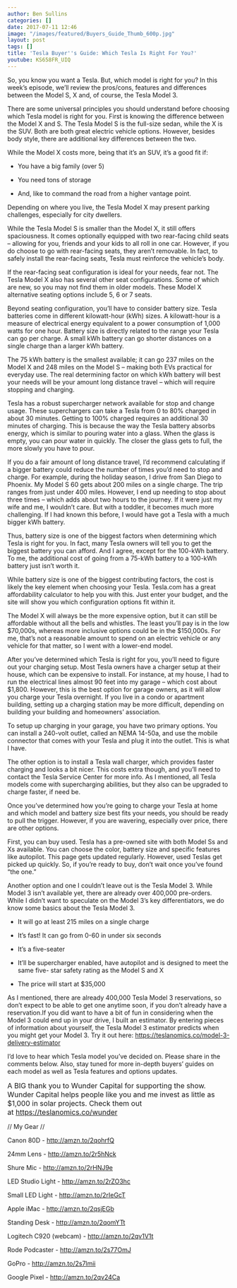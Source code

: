 ```yaml
---
author: Ben Sullins
categories: []
date: 2017-07-11 12:46
image: "/images/featured/Buyers_Guide_Thumb_600p.jpg"
layout: post
tags: []
title: 'Tesla Buyer''s Guide: Which Tesla Is Right For You?'
youtube: KS658FR_UIQ
---
```



So, you know you want a Tesla. But, which model is right for you? In this week’s episode, we’ll review the pros/cons, features and differences between the Model S, X and, of course, the Tesla Model 3.

There are some universal principles you should understand before choosing which Tesla model is right for you. First is knowing the difference between the Model X and S. The Tesla Model S is the full-size sedan, while the X is the SUV. Both are both great electric vehicle options. However, besides body style, there are additional key differences between the two.

While the Model X costs more, being that it’s an SUV, it’s a good fit if:

* You have a big family (over 5)

* You need tons of storage

* And, like to command the road from a higher vantage point.

Depending on where you live, the Tesla Model X may present parking challenges, especially for city dwellers.

While the Tesla Model S is smaller than the Model X, it still offers spaciousness. It comes optionally equipped with two rear-facing child seats – allowing for you, friends and your kids to all roll in one car. However, if you do choose to go with rear-facing seats, they aren’t removable. In fact, to safely install the rear-facing seats, Tesla must reinforce the vehicle’s body.

If the rear-facing seat configuration is ideal for your needs, fear not. The Tesla Model X also has several other seat configurations. Some of which are new, so you may not find them in older models. These Model X alternative seating options include 5, 6 or 7 seats.

Beyond seating configuration, you’ll have to consider battery size. Tesla batteries come in different kilowatt-hour (kWh) sizes. A kilowatt-hour is a measure of electrical energy equivalent to a power consumption of 1,000 watts for one hour. Battery size is directly related to the range your Tesla can go per charge. A small kWh battery can go shorter distances on a single charge than a larger kWh battery.

The 75 kWh battery is the smallest available; it can go 237 miles on the Model X and 248 miles on the Model S – making both EVs practical for everyday use. The real determining factor on which kWh battery will best your needs will be your amount long distance travel – which will require stopping and charging.

Tesla has a robust supercharger network available for stop and change usage. These superchargers can take a Tesla from 0 to 80% charged in about 30 minutes. Getting to 100% charged requires an additional 30 minutes of charging. This is because the way the Tesla battery absorbs energy, which is similar to pouring water into a glass. When the glass is empty, you can pour water in quickly. The closer the glass gets to full, the more slowly you have to pour.

If you do a fair amount of long distance travel, I’d recommend calculating if a bigger battery could reduce the number of times you’d need to stop and charge. For example, during the holiday season, I drive from San Diego to Phoenix. My Model S 60 gets about 200 miles on a single charge. The trip ranges from just under 400 miles. However, I end up needing to stop about three times – which adds about two hours to the journey. If it were just my wife and me, I wouldn’t care. But with a toddler, it becomes much more challenging. If I had known this before, I would have got a Tesla with a much bigger kWh battery.

Thus, battery size is one of the biggest factors when determining which Tesla is right for you. In fact, many Tesla owners will tell you to get the biggest battery you can afford. And I agree, except for the 100-kWh battery. To me, the additional cost of going from a 75-kWh battery to a 100-kWh battery just isn’t worth it.

While battery size is one of the biggest contributing factors, the cost is likely the key element when choosing your Tesla. Tesla.com has a great affordability calculator to help you with this. Just enter your budget, and the site will show you which configuration options fit within it.

The Model X will always be the more expensive option, but it can still be affordable without all the bells and whistles. The least you’ll pay is in the low $70,000s, whereas more inclusive options could be in the $150,000s. For me, that’s not a reasonable amount to spend on an electric vehicle or any vehicle for that matter, so I went with a lower-end model.

After you’ve determined which Tesla is right for you, you’ll need to figure out your charging setup. Most Tesla owners have a charger setup at their house, which can be expensive to install. For instance, at my house, I had to run the electrical lines almost 90 feet into my garage – which cost about $1,800. However, this is the best option for garage owners, as it will allow you charge your Tesla overnight. If you live in a condo or apartment building, setting up a charging station may be more difficult, depending on building your building and homeowners’ association.

To setup up charging in your garage, you have two primary options. You can install a 240-volt outlet, called an NEMA 14-50a, and use the mobile connector that comes with your Tesla and plug it into the outlet. This is what I have.

The other option is to install a Tesla wall charger, which provides faster charging and looks a bit nicer. This costs extra though, and you’ll need to contact the Tesla Service Center for more info. As I mentioned, all Tesla models come with supercharging abilities, but they also can be upgraded to charge faster, if need be.

Once you’ve determined how you’re going to charge your Tesla at home and which model and battery size best fits your needs, you should be ready to pull the trigger. However, if you are wavering, especially over price, there are other options.

First, you can buy used. Tesla has a pre-owned site with both Model Ss and Xs available. You can choose the color, battery size and specific features like autopilot. This page gets updated regularly. However, used Teslas get picked up quickly. So, if you’re ready to buy, don’t wait once you’ve found “the one.”

Another option and one I couldn’t leave out is the Tesla Model 3. While Model 3 isn’t available yet, there are already over 400,000 pre-orders. While I didn’t want to speculate on the Model 3’s key differentiators, we do know some basics about the Tesla Model 3.

* It will go at least 215 miles on a single charge

* It’s fast! It can go from 0-60 in under six seconds

* It’s a five-seater

* It’ll be supercharger enabled, have autopilot and is designed to meet the same five- star safety rating as the Model S and X

* The price will start at $35,000

As I mentioned, there are already 400,000 Tesla Model 3 reservations, so don’t expect to be able to get one anytime soon, if you don’t already have a reservation.If you did want to have a bit of fun in considering when the Model 3 could end up in your drive, I built an estimator. By entering pieces of information about yourself, the Tesla Model 3 estimator predicts when you might get your Model 3. Try it out here: https://teslanomics.co/model-3-delivery-estimator

I’d love to hear which Tesla model you’ve decided on. Please share in the comments below. Also, stay tuned for more in-depth buyers’ guides on each model as well as Tesla features and options updates.

<span style="font-size: 1rem;">A BIG thank you to Wunder Capital for supporting the show. Wunder Capital helps people like you and me invest as little as $1,000 in solar projects. Check them out at&nbsp;</span><span style="font-size: 1rem;">https://teslanomics.co/wunder</span>

// My Gear //

Canon 80D - http://amzn.to/2qohrfQ

24mm Lens - http://amzn.to/2r5hNck

Shure Mic - http://amzn.to/2rHNJ9e

LED Studio Light - http://amzn.to/2rZO3hc

Small LED Light - http://amzn.to/2rIeGcT

Apple iMac - http://amzn.to/2qsjEGb

Standing Desk - http://amzn.to/2qomYTt

Logitech C920 (webcam) - http://amzn.to/2qv1V1t

Rode Podcaster - http://amzn.to/2s77OmJ

GoPro - http://amzn.to/2s7lmii

Google Pixel - http://amzn.to/2qv24Ca